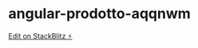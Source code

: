 # angular-prodotto-aqqnwm

[Edit on StackBlitz ⚡️](https://stackblitz.com/edit/angular-prodotto-aqqnwm)
